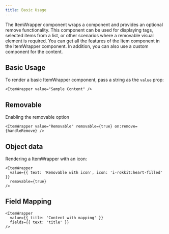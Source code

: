 ```yaml
---
title: Basic Usage
---
```


The ItemWrapper component wraps a component and provides an optional remove functionality. This component can be used for displaying tags, selected items from a list, or other scenarios where a removable visual element is required. You can get all the features of the Item component in the ItemWrapper component. In addition, you can also use a custom component for the content.

## Basic Usage

To render a basic ItemWrapper component, pass a string as the `value` prop:

```svelte
<ItemWrapper value="Sample Content" />
```

## Removable

Enabling the removable option

```svelte
<ItemWrapper value="Removable" removable={true} on:remove={handleRemove} />
```

## Object data

Rendering a ItemWrapper with an icon:

```svelte
<ItemWrapper
  value={{ text: 'Removable with icon', icon: 'i-rokkit:heart-filled' }}
  removable={true}
/>
```

## Field Mapping

```svelte
<ItemWrapper
  value={{ title: 'Content with mapping' }}
  fields={{ text: 'title' }}
/>
```

